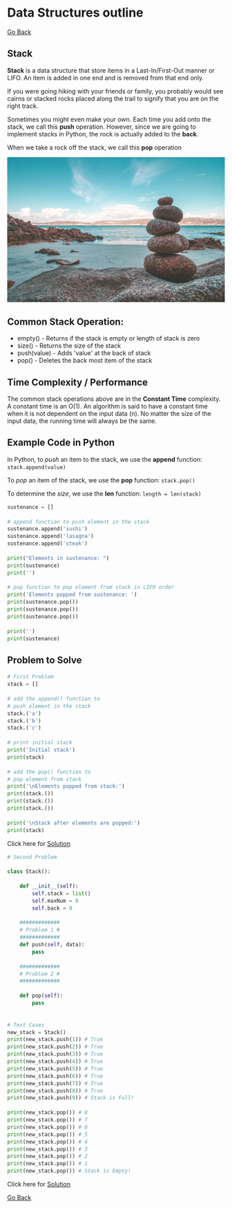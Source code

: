 # Data Structures outline

[Go Back](0-welcome.md)

## Stack

**Stack** is a data structure that store items in a Last-In/First-Out manner or LIFO. An item is added in one end and is removed from that end only.

If you were going hiking with your friends or family, you probably would see cairns or stacked rocks placed along the trail to signify that you are on the right track.

Sometimes you might even make your own. Each time you add onto the stack, we call this **push** operation. However, since we are going to implement stacks in Python, the rock is actually added to the **back**.

When we take a rock off the stack, we call this **pop** operation

![Cairn image from pixabay.com](cairn.jpg)

## Common Stack Operation:

* empty() - Returns if the stack is empty or length of stack is zero
* size() - Returns the size of the stack
* push(value) - Adds 'value' at the back of stack
* pop() - Deletes the back most item of the stack

## Time Complexity / Performance

The common stack operations above are in the **Constant Time** complexity. A constant time is an O(1). An algorithm is said to have a constant time when it is not dependent on the input data (n). No matter the size of the input data, the running time will always be the same.

## Example Code in Python

In Python, to *push* an item to the stack, we use the **append** function: `stack.append(value)`

To *pop* an item of the stack, we use the **pop** function: `stack.pop()`

To determine the *size*, we use the **len** function: `length = len(stack)`

```python
sustenance = []

# append function to push element in the stack
sustenance.append('sushi')
sustenance.append('lasagna')
sustenance.append('steak')

print("Elements in sustenance: ")
print(sustenance)
print('')

# pop function to pop element from stack in LIFO order
print('Elements popped from sustenance: ')
print(sustenance.pop())
print(sustenance.pop())
print(sustenance.pop())

print('')
print(sustenance)
```

## Problem to Solve

```python
# First Problem
stack = []
 
# add the append() function to 
# push element in the stack
stack.('a')
stack.('b')
stack.('c')
 
# print initial stack 
print('Initial stack')
print(stack)

# add the pop() function to 
# pop element from stack
print('\nElements popped from stack:')
print(stack.())
print(stack.())
print(stack.())
 
print('\nStack after elements are popped:')
print(stack)
```

Click here for [Solution](stack_problem1_solution.md)

```python
# Second Problem

class Stack():

    def __init__(self):
        self.stack = list()
        self.maxNum = 8
        self.back = 0

    #############
    # Problem 1 #
    #############
    def push(self, data):
        pass

    #############
    # Problem 2 #
    #############

    def pop(self):
        pass


# Test Cases
new_stack = Stack()
print(new_stack.push(1)) # True
print(new_stack.push(2)) # True
print(new_stack.push(3)) # True
print(new_stack.push(4)) # True
print(new_stack.push(5)) # True
print(new_stack.push(6)) # True
print(new_stack.push(7)) # True
print(new_stack.push(8)) # True
print(new_stack.push(9)) # Stack is Full!

print(new_stack.pop()) # 8
print(new_stack.pop()) # 7
print(new_stack.pop()) # 6
print(new_stack.pop()) # 5
print(new_stack.pop()) # 4
print(new_stack.pop()) # 3
print(new_stack.pop()) # 2
print(new_stack.pop()) # 1
print(new_stack.pop()) # Stack is Empty!
```

Click here for [Solution](stack_problem2_solution.md)

[Go Back](0-welcome.md)